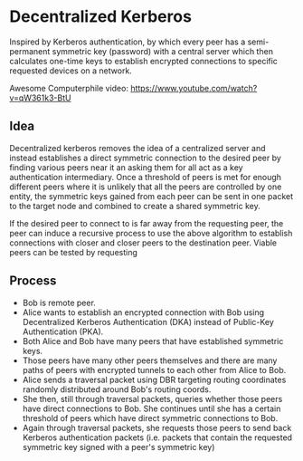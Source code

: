 # Decentralized Kerberos

Inspired by Kerberos authentication, by which every peer has a semi-permanent symmetric key (password) with a central server which then calculates one-time keys to establish encrypted connections to specific requested devices on a network.

Awesome Computerphile video: https://www.youtube.com/watch?v=qW361k3-BtU

## Idea

Decentralized kerberos removes the idea of a centralized server and instead establishes a direct symmetric connection to the desired peer by finding various peers near it an asking them for all act as a key authentication intermediary. Once a threshold of peers is met for enough different peers where it is unlikely that all the peers are controlled by one entity, the symmetric keys gained from each peer can be sent in one packet to the target node and combined to create a shared symmetric key.

If the desired peer to connect to is far away from the requesting peer, the peer can induce a recursive process to use the above algorithm to establish connections with closer and closer peers to the destination peer. Viable peers can be tested by requesting 

## Process

 - Bob is remote peer.
 - Alice wants to establish an encrypted connection with Bob using Decentralized Kerberos Authentication (DKA) instead of Public-Key Authentication (PKA). 
 - Both Alice and Bob have many peers that have established symmetric keys. 
 - Those peers have many other peers themselves and there are many paths of peers with encrypted tunnels to each other from Alice to Bob.
 - Alice sends a traversal packet using DBR targeting routing coordinates randomly distributed around Bob's routing coords.
 - She then, still through traversal packets, queries whether those peers have direct connections to Bob. She continues until she has a certain threshold of peers which have direct symmetric connections to Bob.
 - Again through traversal packets, she requests those peers to send back Kerberos authentication packets (i.e. packets that contain the requested symmetric key signed with a peer's symmetric key)

